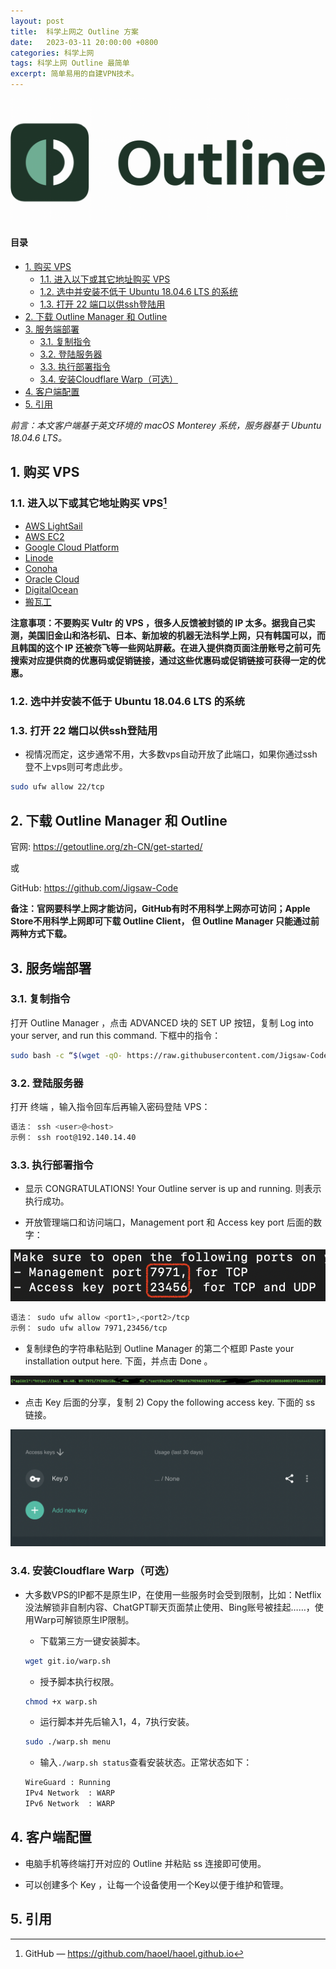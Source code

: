 ```yaml
---
layout: post
title:  科学上网之 Outline 方案
date:   2023-03-11 20:00:00 +0800
categories: 科学上网
tags: 科学上网 Outline 最简单
excerpt: 简单易用的自建VPN技术。
---
```


![Subject Banner](/images/outline-banner.png)

#### 目录

- [1. 购买 VPS](#1-购买-vps)
  - [1.1. 进入以下或其它地址购买 VPS](#11-进入以下或其它地址购买-vps1)
  - [1.2. 选中并安装不低于 Ubuntu 18.04.6 LTS 的系统](#12-选中并安装不低于-ubuntu-18046-lts-的系统)
  - [1.3. 打开 22 端口以供ssh登陆用](#13-打开-22-端口以供ssh登陆用)
- [2. 下载 Outline Manager 和 Outline](#2-下载-outline-manager-和-outline)
- [3. 服务端部署](#3-服务端部署)
  - [3.1. 复制指令](#31-复制指令)
  - [3.2. 登陆服务器](#32-登陆服务器)
  - [3.3. 执行部署指令](#33-执行部署指令)
  - [3.4. 安装Cloudflare Warp（可选）](#34-安装cloudflare-warp可选)
- [4. 客户端配置](#4-客户端配置)
- [5. 引用](#5-引用)

*前言：本文客户端基于英文环境的 macOS Monterey 系统，服务器基于 Ubuntu 18.04.6 LTS。*

## 1. 购买 VPS

### 1.1. 进入以下或其它地址购买 VPS[^1]

- [AWS LightSail](https://lightsail.aws.amazon.com/)
- [AWS EC2](https://aws.amazon.com/cn/)
- [Google Cloud Platform](https://cloud.google.com/)
- [Linode](https://www.linode.com/)
- [Conoha](https://www.conoha.jp/zh/)
- [Oracle Cloud](https://www.oracle.com/cloud/free/)
- [DigitalOcean](https://www.digitalocean.com/pricing/droplets#basic-droplets)
- [搬瓦工](https://bandwagonhost.com/vps-hosting.php)

**注意事项：不要购买 Vultr 的 VPS ，很多人反馈被封锁的 IP 太多。据我自己实测，美国旧金山和洛杉矶、日本、新加坡的机器无法科学上网，只有韩国可以，而且韩国的这个 IP 还被奈飞等一些网站屏蔽。在进入提供商页面注册账号之前可先搜索对应提供商的优惠码或促销链接，通过这些优惠码或促销链接可获得一定的优惠。**

### 1.2. 选中并安装不低于 Ubuntu 18.04.6 LTS 的系统

### 1.3. 打开 22 端口以供ssh登陆用

- 视情况而定，这步通常不用，大多数vps自动开放了此端口，如果你通过ssh登不上vps则可考虑此步。

```bash
sudo ufw allow 22/tcp
```

## 2. 下载 Outline Manager 和 Outline

官网: https://getoutline.org/zh-CN/get-started/

或

GitHub: https://github.com/Jigsaw-Code 

**备注：官网要科学上网才能访问，GitHub有时不用科学上网亦可访问；Apple Store不用科学上网即可下载 Outline Client， 但 Outline Manager 只能通过前两种方式下载。** 

## 3. 服务端部署

### 3.1. 复制指令

打开 Outline Manager ，点击 ADVANCED 块的 SET UP 按钮，复制 Log into your server, and run this command. 下框中的指令：

```bash
sudo bash -c “$(wget -qO- https://raw.githubusercontent.com/Jigsaw-Code/outline-server/master/src/server_manager/install_scripts/install_server.sh)"
```

### 3.2. 登陆服务器

打开 终端 ，输入指令回车后再输入密码登陆 VPS：

```bash
语法： ssh <user>@<host> 
示例： ssh root@192.140.14.40
```

### 3.3. 执行部署指令

- 显示 CONGRATULATIONS! Your Outline server is up and running. 则表示执行成功。

- 开放管理端口和访问端口，Management port 和 Access key port 后面的数字：

![Outline Port](/images/outline-server-ports.png)

```bash
语法： sudo ufw allow <port1>,<port2>/tcp 
示例： sudo ufw allow 7971,23456/tcp
```

- 复制绿色的字符串粘贴到 Outline Manager 的第二个框即 Paste your installation output here. 下面，并点击 Done 。

![Api Key](/images/outline-server-api-url.png)

- 点击 Key 后面的分享，复制 2) Copy the following access key. 下面的 ss 链接。

![Outline Manager Interface](/images/outline-manager-access-keys.png)

### 3.4. 安装Cloudflare Warp（可选）
- 大多数VPS的IP都不是原生IP，在使用一些服务时会受到限制，比如：Netflix没法解锁非自制内容、ChatGPT聊天页面禁止使用、Bing账号被挂起……，使用Warp可解锁原生IP限制。

  - 下载第三方一键安装脚本。
  
  ```bash
  wget git.io/warp.sh
  ```

  - 授予脚本执行权限。

  ```bash
  chmod +x warp.sh
  ```

  - 运行脚本并先后输入1，4，7执行安装。

  ```bash
  sudo ./warp.sh menu
  ```

  - 输入`./warp.sh status`查看安装状态。正常状态如下：

  ```bash
  WireGuard	: Running
  IPv4 Network	: WARP
  IPv6 Network	: WARP
  ```

## 4. 客户端配置

- 电脑手机等终端打开对应的 Outline 并粘贴 ss 连接即可使用。

- 可以创建多个 Key ，让每一个设备使用一个Key以便于维护和管理。

## 5. 引用
[^1]: GitHub — https://github.com/haoel/haoel.github.io